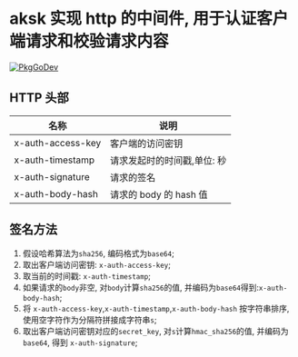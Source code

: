 # aksk 实现 http 的中间件, 用于认证客户端请求和校验请求内容

[![PkgGoDev](https://pkg.go.dev/badge/github.com/qingtao/aksk/v2)](https://pkg.go.dev/github.com/qingtao/aksk/v2)

## HTTP 头部

| 名称              | 说明                        |
| ----------------- | --------------------------- |
| x-auth-access-key | 客户端的访问密钥            |
| x-auth-timestamp  | 请求发起时的时间戳,单位: 秒 |
| x-auth-signature  | 请求的签名                  |
| x-auth-body-hash  | 请求的 body 的 hash 值      |

## 签名方法

1. 假设哈希算法为`sha256`, 编码格式为`base64`;
2. 取出客户端访问密钥: `x-auth-access-key`;
3. 取当前的时间戳: `x-auth-timestamp`;
4. 如果请求的`body`非空, 对`body`计算`sha256`的值, 并编码为`base64`得到:`x-auth-body-hash`;
5. 将 `x-auth-access-key`,`x-auth-timestamp`,`x-auth-body-hash` 按字符串排序, 使用空字符作为分隔符拼接成字符串`s`;
6. 取出客户端访问密钥对应的`secret_key`, 对`s`计算`hmac_sha256`的值, 并编码为`base64`, 得到 `x-auth-signature`;
